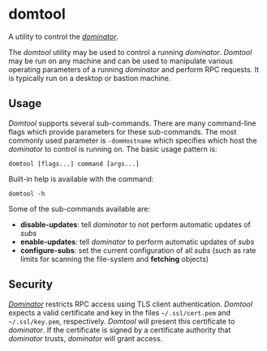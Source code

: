 # domtool
A utility to control the *[dominator](../dominator/README.md)*.

The *domtool* utility may be used to control a running *dominator*.
*Domtool* may be run on any machine and can be used to manipulate various
operating parameters of a running *dominator* and perform RPC requests. It is
typically run on a desktop or bastion machine.

## Usage
*Domtool* supports several sub-commands. There are many command-line flags which
provide parameters for these sub-commands. The most commonly used parameter is
`-domHostname` which specifies which host the *dominator* to control is running
on.
The basic usage pattern is:

```
domtool [flags...] command [args...]
```

Built-in help is available with the command:

```
domtool -h
```

Some of the sub-commands available are:

- **disable-updates**: tell *dominator* to not perform automatic updates of *subs*
- **enable-updates**: tell *dominator* to perform automatic updates of *subs*
- **configure-subs**: set the current configuration of all *subs* (such as rate limits
                  for scanning the file-system and **fetching** objects)

## Security
*[Dominator](../dominator/README.md)* restricts RPC access using TLS client
authentication. *Domtool* expects a valid certificate and key in the files
`~/.ssl/cert.pem` and `~/.ssl/key.pem`, respectively. *Domtool* will present
this certificate to *dominator*. If the certificate is signed by a certificate
authority that *dominator* trusts, *dominator* will grant access.
